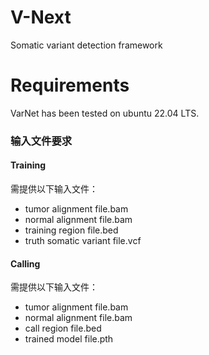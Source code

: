 # V-Next
Somatic variant detection framework
# Requirements
VarNet has been tested on ubuntu 22.04 LTS.
### 输入文件要求

#### Training
需提供以下输入文件：
- tumor alignment file.bam
- normal alignment file.bam
- training region file.bed
- truth somatic variant file.vcf
#### Calling 
需提供以下输入文件：
- tumor alignment file.bam
- normal alignment file.bam
- call region file.bed
- trained model file.pth

